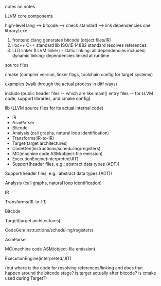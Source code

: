 notes on notes

LLVM core components

high-level lang 
--> bitcode 
--> check standard 
--> link dependencies one library/.exe
1. frontend clang generates bitcode (object files/IR)
2. libc++ C++ standard lib ISO/IE 14882 standard resolves references
3. LLD linker (LLVM linker) - static linking: all dependencies included; dynamic linking: dependencies linked at runtime


source files

cmake (compiler version, linker flags, toolchain config for target systems)

examples (walk through the actual process in diff ways)

include (public header files -- which are like main() entry files -- for LLVM code, support libraries, and cmake config)

lib (LLVM source files for its actual internal code) 
- IR
- AsmParser
- Bitcode
- Analysis (call graphs, natural loop identification)
- Transforms(IR-to-IR)
- Target(target architectures)
- CodeGen(instructions/scheduling/registers)
- MC(machine code ASM/object-file emission)
- ExecutionEngine(interpreted/JIT)
- Support(header files, e.g.: abstract data types (ADT))


>
Support(header files, e.g.: abstract data types (ADT))
>
Analysis (call graphs, natural loop identification)
>
IR
>
Transforms(IR-to-IR)
>
Bitcode
>
Target(target architectures)
>
CodeGen(instructions/scheduling/registers)
>
AsmParser
>
MC(machine code ASM/object-file emission)
>
ExecutionEngine(interpreted/JIT)
> 

(but where is the code for resolving references/linking and does that happen around the bitcode stage? is target actually after bitcode? is cmake used during Target?)

